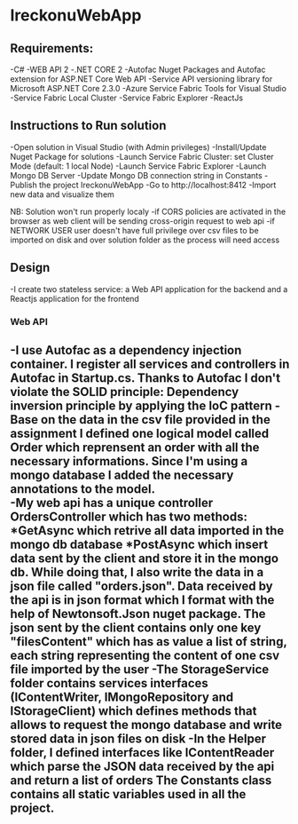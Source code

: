 # IreckonuWebApp 

## Requirements:
-C# 
-WEB API 2
-.NET CORE 2
-Autofac Nuget Packages and Autofac extension for ASP.NET Core Web API
-Service API versioning library for Microsoft ASP.NET Core 2.3.0
-Azure Service Fabric Tools for Visual Studio
-Service Fabric Local Cluster
-Service Fabric Explorer
-ReactJs

## Instructions to Run solution
-Open solution in Visual Studio (with Admin privileges)
-Install/Update Nuget Package for solutions
-Launch Service Fabric Cluster: set Cluster Mode (default: 1 local Node)
-Launch Service Fabric Explorer
-Launch Mongo DB Server
-Update Mongo DB connection string in Constants
-Publish the project IreckonuWebApp
-Go to http://localhost:8412
-Import new data and visualize them

NB: Solution won't run properly localy 
-if CORS policies are activated in the browser as web client will be sending cross-origin request to web api
-if NETWORK USER user doesn't have full privilege over csv files to be imported on disk and over solution folder as the process 
will need access  
## Design
-I create two stateless service: a Web API application for the backend and a Reactjs application for the frontend

### Web API

-I use Autofac as a dependency injection container. I register all services and controllers in Autofac in Startup.cs. Thanks to Autofac
I don't violate the SOLID principle: Dependency inversion principle by applying the IoC pattern
-Base on the data in the csv file provided in the assignment I defined one logical model called Order which reprensent an order with all the necessary informations. Since I'm using a mongo database I added the necessary annotations to the model.  
-My  web api has a unique controller OrdersController which has two methods:
*GetAsync which retrive all data imported in the mongo db database
*PostAsync which insert data sent by the client and store it in the mongo db. While doing that, I also write the data in a json file called 
"orders.json". Data received by the api is in json format which I format with the help of Newtonsoft.Json nuget package. The json sent by the client contains only one key "filesContent" which has as value a list of string, each string representing the content of one csv file imported
by the user
-The StorageService folder contains services interfaces (IContentWriter, IMongoRepository and IStorageClient) which defines methods that allows to request the mongo database and write stored data in json files on disk
-In the Helper folder, I defined interfaces like IContentReader which parse the JSON data received by the api and return a list of orders
The Constants class contains all static variables used in all the project. 
-